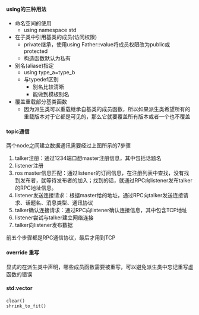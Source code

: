 #### using的三种用法

- 命名空间的使用
  - using namespace std
- 在子类中引用基类的成员(访问权限)
  - private继承，使用using Father::value将成员权限改为public或protected
  - 构造函数默认为私有
- 别名(aliase)指定
  - using type_a=type_b
  - 与typedef区别
    - 别名比较清晰
    - 能做到模板别名
- 覆盖重载部分基类函数
  - 因为派生类可以重载继承自基类的成员函数，所以如果派生类希望所有的重载版本对于它都是可见的，那么它就要覆盖所有版本或者一个也不覆盖

#### topic通信

两个node之间建立数据通讯需要经过上图所示的7步骤

1. talker注册：通过1234端口想master注册信息，其中包括话题名
2. listener注册
3. ros master信息匹配：通过listener的订阅信息，在注册列表中查找，没有找到发布者，就等待发布者的加入；找到的话，就通过RPC向listener发布talker的RPC地址信息。
4. listener发送连接请求：根据master给的地址，通过RPC向talker发送连接请求、话题名、消息类型、通讯协议
5. talker确认连接请求：通过RPC向listener确认连接信息，其中包含TCP地址
6. listener尝试与talker建立网络连接
7. talker向listener发布数据

前五个步骤都是RPC通信协议，最后才用到TCP

#### override 重写

显式的在派生类中声明，哪些成员函数需要被重写，可以避免派生类中忘记重写虚函数的错误

#### std:vector

```
clear()
shrink_to_fit()
```

